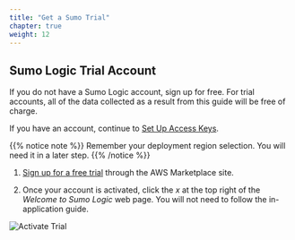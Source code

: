 ```yaml
---
title: "Get a Sumo Trial"
chapter: true
weight: 12
---
```


## Sumo Logic Trial Account

If you do not have a Sumo Logic account, sign up for free. For trial accounts, all of the data collected as a result from this guide will be free of charge.

If you have an account, continue to [Set Up Access Keys](/035_github/33_access_keys.html).

{{% notice note %}}
Remember your deployment region selection. You will need it in a later step.
{{% /notice %}}

1. [Sign up for a free trial](https://aws.amazon.com/marketplace/pp/prodview-o622lpl6biu6s?trk=el_a134p000003yrYeAAI&trkCampaign=AWSMP_pdp_dev_x_dg&sc_channel=el&sc_campaign=el_awsmp_mult&sc_outcome=Marketplace) through the AWS Marketplace site.

1. Once your account is activated, click the *x* at the top right of the *Welcome to Sumo Logic* web page. You will not need to follow the in-application guide.

![Activate Trial](/images/trial/activate-trial.gif)


